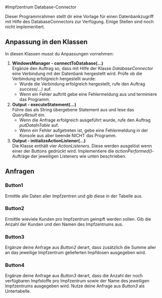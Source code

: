#Impfzentrum Database-Connector

Dieser Programmrahmen stellt dir eine Vorlage für einen Datenbankzugriff mit Hilfe des DatabaseConnectors zur Verfügung.
Einige Stellen sind noch nicht implementiert.

## Anpassung in den Klassen
In diesen Klassen musst du Anpassungen vornehmen:
1. **WindowsManager - connectToDatabase(...)**<br>
   Ergänze den Auftrag so, dass mit Hilfe der Klasse *DatabaseConnector* eine Verbindung mit der Datenbank hergestellt wird.
   Prüfe ob die Verbindung erfolgreich hergestellt wurde:
   * Wurde die Verbindung erfolgreich hergestellt, rufe den Auftrag *success(...)* auf.
   * Wenn ein Fehler auftritt gebe eine Fehlermeldung aus und terminiere das Programm. 
2. **Output - executeStatement(...)**<br>
   Führe das als String übergebene Statement aus und lese das *QueryResult* ein.
   * Wenn die Anfrage erfolgreich ausgeführt wurde, rufe den Auftrag *putDataInTable* auf.
   * Wenn ein Fehler aufgetreten ist, gebe eine Fehlermeldung in der Konsole aus aber beende NICHT das Programm.
3. **Output - initializeActionListener(...)**<br>
   Die Klasse enthält vier *ActionListeners*. Diese werden ausgelöst wenn einer der Buttons gedrückt wird.
   Implementiere die *actionPerformed()*-Aufträge der jeweiligen Listeners wie unten beschrieben.
   
## Anfragen
### Button1
Ermittle alle Daten aller Impfzentren und gib diese in der Tabelle aus.
### Button2
Ermittle wieviele Kunden pro Impfzentrum geimpft werden sollen. Gib die Anzahl der Kunden und den Namen des Impfzentrums aus.
### Button3
Ergänze deine Anfrage aus *Button2* derart, dass zusätzlich die Summe aller an das jeweilige Impfzentrum gelieferten Impfdosen ausgegeben wird.
### Button4
Ergänze deine Anfrage aus *Button3* derart, dass die Anzahl der noch verfügbaren Impfstoffe pro Impfzentrum sowie der Name des jeweiligen Impfzentrums ausgegeben wird. Nutze deine Anfrage aus *Button3* als Untertabelle.
